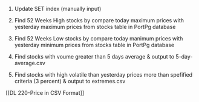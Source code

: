 1. Update SET index (manually input)

2. Find 52 Weeks High stocks by compare today maximum prices with yesterday maximum prices from stocks table in PortPg database

3. Find 52 Weeks Low stocks by compare today manimum prices with yesterday minimum prices from stocks table in PortPg database

4. Find stocks with voume greater than 5 days average & output to 5-day-average.csv

5. Find stocks with high volatile than yesterday prices more than spefified criteria (3 percent) & output to extremes.csv

[[DL 220-Price in CSV Format]]